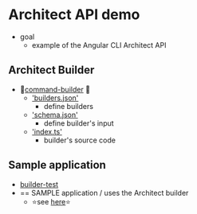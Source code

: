 # Architect API demo

* goal
  * example of the Angular CLI Architect API

## Architect Builder

* 👀[command-builder](command-builder) 👀
  * ['builders.json'](command-builder/builders.json)
    * define builders
  * ['schema.json'](command-builder/command/schema.json)
    * define builder's input
  * ['index.ts'](command-builder/command/index.ts)
    * builder's source code

## Sample application

* [builder-test](builder-test)
* == SAMPLE application / uses the Architect builder
  * ⭐️see [here](builder-test/README.md#touch)⭐️

